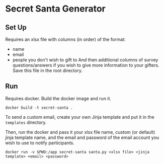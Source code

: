 # Secret Santa Generator

## Set Up

Requires an xlsx file with columns (in order) of the format:
* name
* email
* people you don't wish to gift to
And then additional columns of survey questions/answers if you wish to give more information to your gifters.  Save this file in the root directory.

## Run

Requires docker.
Build the docker image and run it.

```shell
docker build -t secret-santa . 
```

To send a custom email, create your own Jinja template and put it in the `templates` directory.

Then, run the docker and pass it your xlsx file name, custom (or default) jinja template name, and the email and password of the email account you wish to use to notify participants.

```shell
docker run -v $PWD:/app secret-santa santa.py <xlsx file> <jinja template> <email> <password>
```


